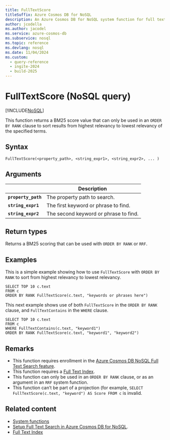 ```yaml
---
title: FullTextScore
titleSuffix: Azure Cosmos DB for NoSQL
description: An Azure Cosmos DB for NoSQL system function for full text score using BM25
author: jcodella
ms.author: jacodel
ms.service: azure-cosmos-db
ms.subservice: nosql
ms.topic: reference
ms.devlang: nosql
ms.date: 11/04/2024
ms.custom:
  - query-reference
  - ingite-2024
  - build-2025
---
```


# FullTextScore (NoSQL query)

[!INCLUDE[NoSQL](../../includes/appliesto-nosql.md)]

This function returns a BM25 score value that can only be used in an `ORDER BY RANK` clause to sort results from highest relevancy to lowest relevancy of the specified terms.

## Syntax

```nosql
FullTextScore(<property_path>, <string_expr1>, <string_expr2>, ... )  
```

## Arguments

| | Description |
| --- | --- |
| **`property_path`** | The property path to search. |
| **`string_expr1`** | The first keyword or phrase to find. |
| **`string_expr2`** | The second keyword or phrase to find. |


## Return types

Returns a BM25 scoring that can be used with `ORDER BY RANK` or `RRF`.

## Examples

This is a simple example showing how to use `FullTextScore` with `ORDER BY RANK` to sort from highest relevancy to lowest relevancy.

```nosql
SELECT TOP 10 c.text
FROM c
ORDER BY RANK FullTextScore(c.text, "keywords or phrases here")
```

This next example shows use of both `FullTextScore` in the `ORDER BY RANK` clause, and `FullTextContains` in the `WHERE` clause.

```nosql
SELECT TOP 10 c.text
FROM c
WHERE FullTextContains(c.text, "keyword1")
ORDER BY RANK FullTextScore(c.text, "keyword1", "keyword2")
```

## Remarks

- This function requires enrollment in the [Azure Cosmos DB NoSQL Full Text Search feature](../../gen-ai/full-text-search.md).
- This function requires a [Full Text Index](../../index-policy.md).
- This function can only be used in an `ORDER BY RANK` clause, or as an argument in an `RRF` system function.
- This function can’t be part of a projection (for example, `SELECT FullTextScore(c.text, "keyword") AS Score FROM c` is invalid.

## Related content

- [System functions](system-functions.yml)
- [Setup Full Text Search in Azure Cosmos DB for NoSQL](../../gen-ai/full-text-search.md).
- [Full Text Index](../../index-policy.md)
